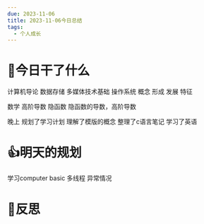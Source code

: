 ```yaml
---
due: 2023-11-06
title: 2023-11-06今日总结
tags:
  - 个人成长
---
```




# 📖今日干了什么

计算机导论
	数据存储
	多媒体技术基础
	操作系统
		概念
		形成
		发展
		特征

数学
	高阶导数
	隐函数
		隐函数的导数，高阶导数


晚上
	规划了学习计划
	理解了模版的概念
	整理了c语言笔记
	学习了英语









# 👍明天的规划
学习computer basic
多线程
异常情况
















# 🍏反思